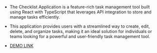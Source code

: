 - The Checklist Application is a feature-rich task management tool built using React with TypeScript that leverages API integration to store and manage tasks efficiently.
- This application provides users with a streamlined way to create, edit, delete, and organize tasks, making it an ideal solution for individuals or teams looking for a powerful and user-friendly task management tool.

- [DEMO LINK](https://Valentyn-Bilyk.github.io/todo-app/)
